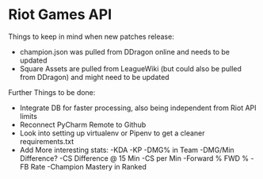 # Riot Games API

Things to keep in mind when new patches release:

* champion.json was pulled from DDragon online and needs to be updated
* Square Assets are pulled from LeagueWiki (but could also be pulled from DDragon) and might need to be updated


Further Things to be done:

* Integrate DB for faster processing, also being independent from Riot API limits
* Reconnect PyCharm Remote to Github
* Look into setting up virtualenv or Pipenv to get a cleaner requirements.txt
* Add More interesting stats: 
	-KDA
	-KP
	-DMG% in Team
	-DMG/Min Difference?
	-CS Difference @ 15 Min
	-CS per Min
	-Forward % FWD %
	-FB Rate
    -Champion Mastery in Ranked
    
    